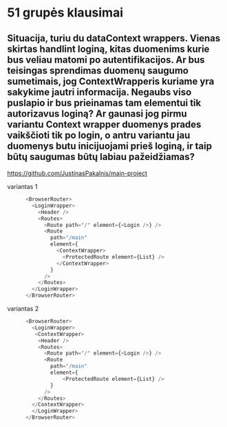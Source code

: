 # 51 grupės klausimai
## Situacija, turiu du dataContext wrappers. Vienas skirtas handlint loginą, kitas duomenims kurie bus veliau matomi po autentifikacijos. Ar bus teisingas sprendimas duomenų saugumo sumetimais, jog ContextWrapperis kuriame yra sakykime jautri informacija. Negaubs viso puslapio ir bus prieinamas tam elementui tik autorizavus loginą? Ar gaunasi jog pirmu variantu Context wrapper duomenys prades vaikščioti tik po login, o antru variantu jau duomenys butu inicijuojami prieš loginą, ir taip būtų saugumas būtų labiau pažeidžiamas?
https://github.com/JustinasPakalnis/main-project

variantas 1
```js
      <BrowserRouter>
        <LoginWrapper>
          <Header />
          <Routes>
            <Route path="/" element={<Login />} />
            <Route
              path="/main"
              element={
                <ContextWrapper>
                  <ProtectedRoute element={List} />
                </ContextWrapper>
              }
            />
          </Routes>
        </LoginWrapper>
      </BrowserRouter>
```
variantas 2
```js
      <BrowserRouter>
        <LoginWrapper>
         <ContextWrapper>
          <Header />
          <Routes>
            <Route path="/" element={<Login />} />
            <Route
              path="/main"
              element={
                  <ProtectedRoute element={List} />
              }
            />
          </Routes>
        </ContextWrapper>
        </LoginWrapper>
      </BrowserRouter>
```
